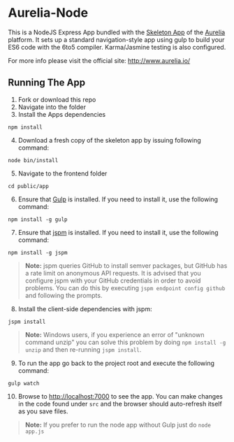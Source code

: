 # Aurelia-Node

This is a NodeJS Express App bundled with the [Skeleton App](https://github.com/aurelia/skeleton-navigation) of the [Aurelia](http://www.aurelia.io/) platform. It sets up a standard navigation-style app using gulp to build your ES6 code with the 6to5 compiler. Karma/Jasmine testing is also configured.

For more info please visit the official site: http://www.aurelia.io/


## Running The App

1. Fork or download this repo
2. Navigate into the folder
3. Install the Apps dependencies

  ```shell
  npm install
  ```
4. Download a fresh copy of the skeleton app by issuing following command:

  ```shell
  node bin/install
  ```
5. Navigate to the frontend folder

  ```shell
  cd public/app
  ```
6. Ensure that [Gulp](http://gulpjs.com/) is installed. If you need to install it, use the following command:

  ```shell
  npm install -g gulp
  ```
7. Ensure that [jspm](http://jspm.io/) is installed. If you need to install it, use the following command:

  ```shell
  npm install -g jspm
  ```
  > **Note:** jspm queries GitHub to install semver packages, but GitHub has a rate limit on anonymous API requests. It is advised that you configure jspm with your GitHub credentials in order to avoid problems. You can do this by executing `jspm endpoint config github` and following the prompts.
8. Install the client-side dependencies with jspm:

  ```shell
  jspm install
  ```
  >**Note:** Windows users, if you experience an error of "unknown command unzip" you can solve this problem by doing `npm install -g unzip` and then re-running `jspm install`.
9. To run the app go back to the project root and execute the following command:

  ```shell
  gulp watch
  ```
10. Browse to [http://localhost:7000](http://localhost:7000) to see the app. You can make changes in the code found under `src` and the browser should auto-refresh itself as you save files.

  >**Note:** If you prefer to run the node app without Gulp just do ``` node app.js ```
